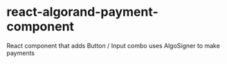 # react-algorand-payment-component
React component that adds Button / Input combo uses AlgoSigner to make payments
